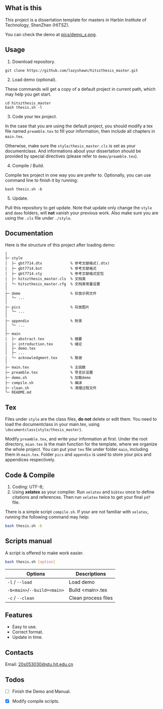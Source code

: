 
## What is this
This project is a dissertation template for masters 
in Harbin Institute of Technology, ShenZhen (HITSZ).

You can check the demo at [pics/demo\_x.png](
https://github.com/lazyshawn/hitszthesis_master/tree/master/demo/pics).

## Usage
1. Download repository.
```shell
git clone https://github.com/lazyshawn/hitszthesis_master.git
```

2. Load demo (optional).

These commands will get a copy of a default project in current path,
which may help you get start.
```shell
cd hitszthesis_master
bash thesis.sh -l
```

3. Code your tex project.

In the case that you are using the default project,
you should modify a tex file named `preamble.tex` to fill your information,
then include all chapters in `main.tex`.

Otherwise, make sure the `style/thesis_master.cls` is set as your documentclass. 
And informations about your dissertation should be provided by special directives
(please refer to `demo/preamble.tex`).

4. Compile / Build.

Compile tex project in one way you are prefer to.
Optionally, you can use command line to finish it by running:
```shell
bash thesis.sh -b
```

5. Update.

Pull this repository to get update.
Note that update only change the `style` and `demo` folders,
will **not** vanish your previous work.
Also make sure you are using the `.cls` file under `./style`.


## Documentation
Here is the structure of this project after loading demo:
```git
│
├─ style
│  ├─ gbt7714.dtx             % 参考文献格式(.dtx)
│  ├─ gbt7714.bst             % 参考文献格式
│  ├─ gbt7714.sty             % 参考文献格式宏包
│  ├─ hitszthesis_master.cls  % 文档类
│  └─ hitszthesis_master.cfg  % 文档类常量设置
│
├─ demo                       % 存放示例文件
│  └─ ...                     
│
├─ pics                       % 存放图片
│  └─ ...                     
│
├─ appendix                   % 附录
│  └─ ...                     
│
├─ main
│  ├─ abstract.tex            % 摘要
│  ├─ introduction.tex        % 绪论
│  ├─ demo.tex                    
│  ├─ ...                     
│  └─ acknowledgment.tex      % 致谢
│                             
├─ main.tex                   % 主函数
├─ preamble.tex               % 导言区设置
├─ demo.sh                    % 加载demo
├─ compile.sh                 % 编译
├─ clean.sh                   % 清理过程文件
└─ README.md
```


## Tex
Files under `style` are the class files, **do not** delete or edit them. 
You need to load the documentclass in your main.tex,
using `\documentclass{style/thesis_master}`.

Modify `preamble.tex`, and write your information at first.
Under the root directory, `mian.tex` is the main function for the template,
where we organize the whole project.
You can put your `tex` file under folder `main`,
including them in `main.tex`.
Folder `pics` and `appendix` is used to store your pics and appendices respectively.


## Code & Compile
1. Coding: UTF-8;
1. Using **xelatex** as your complier. 
Run `xelatex` and `bibtex` once to define citations and references.
Then run `xelatex` twice to get your final `pdf` file.

There is a simple script `compile.sh`.
If your are not familiar with `xelatex`,
running the following command may help:
```bash
bash thesis.sh -b
```


## Scripts manual
A script is offered to make work easier.
```bash
bash thesis.sh [option]
```

| Options                     | Descriptions        |
| ---                         | ---                 |
| `-l` / `--load`             | Load demo           |
| `-b<main>`/`--build=<main>` | Build \<main\>.tex  |
| `-c` / `--clean`            | Clean process files |




## Features
* Easy to use.
* Correct format.
* Update in time.

## Contacts
Email: 20s053030@stu.hit.edu.cn


## Todos
* [ ] Finish the Demo and Manual.
* [x] Modify compile scripts.

